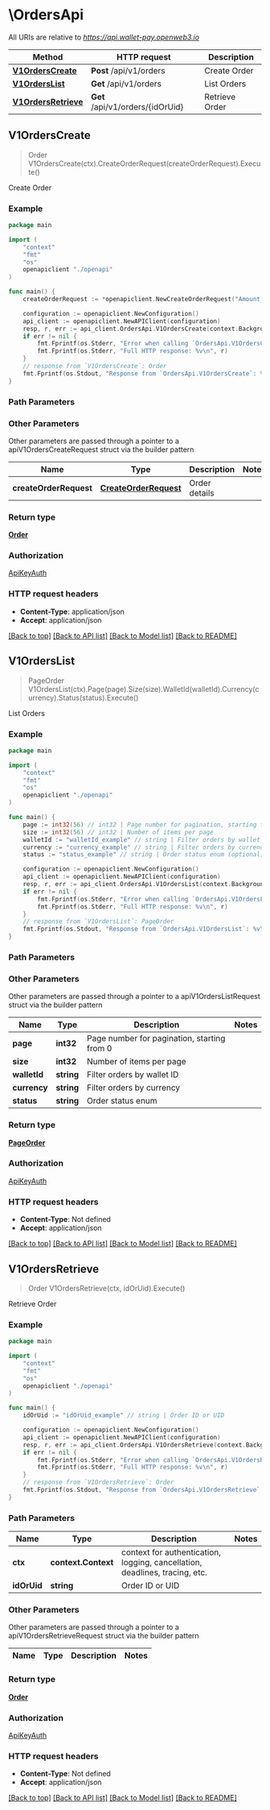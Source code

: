 # \OrdersApi

All URIs are relative to *https://api.wallet-pay.openweb3.io*

Method | HTTP request | Description
------------- | ------------- | -------------
[**V1OrdersCreate**](OrdersApi.md#V1OrdersCreate) | **Post** /api/v1/orders | Create Order
[**V1OrdersList**](OrdersApi.md#V1OrdersList) | **Get** /api/v1/orders | List Orders
[**V1OrdersRetrieve**](OrdersApi.md#V1OrdersRetrieve) | **Get** /api/v1/orders/{idOrUid} | Retrieve Order



## V1OrdersCreate

> Order V1OrdersCreate(ctx).CreateOrderRequest(createOrderRequest).Execute()

Create Order



### Example

```go
package main

import (
    "context"
    "fmt"
    "os"
    openapiclient "./openapi"
)

func main() {
    createOrderRequest := *openapiclient.NewCreateOrderRequest("Amount_example", "Currency_example", "UserId_example") // CreateOrderRequest | Order details

    configuration := openapiclient.NewConfiguration()
    api_client := openapiclient.NewAPIClient(configuration)
    resp, r, err := api_client.OrdersApi.V1OrdersCreate(context.Background()).CreateOrderRequest(createOrderRequest).Execute()
    if err != nil {
        fmt.Fprintf(os.Stderr, "Error when calling `OrdersApi.V1OrdersCreate``: %v\n", err)
        fmt.Fprintf(os.Stderr, "Full HTTP response: %v\n", r)
    }
    // response from `V1OrdersCreate`: Order
    fmt.Fprintf(os.Stdout, "Response from `OrdersApi.V1OrdersCreate`: %v\n", resp)
}
```

### Path Parameters



### Other Parameters

Other parameters are passed through a pointer to a apiV1OrdersCreateRequest struct via the builder pattern


Name | Type | Description  | Notes
------------- | ------------- | ------------- | -------------
 **createOrderRequest** | [**CreateOrderRequest**](CreateOrderRequest.md) | Order details | 

### Return type

[**Order**](Order.md)

### Authorization

[ApiKeyAuth](../README.md#ApiKeyAuth)

### HTTP request headers

- **Content-Type**: application/json
- **Accept**: application/json

[[Back to top]](#) [[Back to API list]](../README.md#documentation-for-api-endpoints)
[[Back to Model list]](../README.md#documentation-for-models)
[[Back to README]](../README.md)


## V1OrdersList

> PageOrder V1OrdersList(ctx).Page(page).Size(size).WalletId(walletId).Currency(currency).Status(status).Execute()

List Orders



### Example

```go
package main

import (
    "context"
    "fmt"
    "os"
    openapiclient "./openapi"
)

func main() {
    page := int32(56) // int32 | Page number for pagination, starting from 0
    size := int32(56) // int32 | Number of items per page
    walletId := "walletId_example" // string | Filter orders by wallet ID (optional)
    currency := "currency_example" // string | Filter orders by currency (optional)
    status := "status_example" // string | Order status enum (optional)

    configuration := openapiclient.NewConfiguration()
    api_client := openapiclient.NewAPIClient(configuration)
    resp, r, err := api_client.OrdersApi.V1OrdersList(context.Background()).Page(page).Size(size).WalletId(walletId).Currency(currency).Status(status).Execute()
    if err != nil {
        fmt.Fprintf(os.Stderr, "Error when calling `OrdersApi.V1OrdersList``: %v\n", err)
        fmt.Fprintf(os.Stderr, "Full HTTP response: %v\n", r)
    }
    // response from `V1OrdersList`: PageOrder
    fmt.Fprintf(os.Stdout, "Response from `OrdersApi.V1OrdersList`: %v\n", resp)
}
```

### Path Parameters



### Other Parameters

Other parameters are passed through a pointer to a apiV1OrdersListRequest struct via the builder pattern


Name | Type | Description  | Notes
------------- | ------------- | ------------- | -------------
 **page** | **int32** | Page number for pagination, starting from 0 | 
 **size** | **int32** | Number of items per page | 
 **walletId** | **string** | Filter orders by wallet ID | 
 **currency** | **string** | Filter orders by currency | 
 **status** | **string** | Order status enum | 

### Return type

[**PageOrder**](PageOrder.md)

### Authorization

[ApiKeyAuth](../README.md#ApiKeyAuth)

### HTTP request headers

- **Content-Type**: Not defined
- **Accept**: application/json

[[Back to top]](#) [[Back to API list]](../README.md#documentation-for-api-endpoints)
[[Back to Model list]](../README.md#documentation-for-models)
[[Back to README]](../README.md)


## V1OrdersRetrieve

> Order V1OrdersRetrieve(ctx, idOrUid).Execute()

Retrieve Order



### Example

```go
package main

import (
    "context"
    "fmt"
    "os"
    openapiclient "./openapi"
)

func main() {
    idOrUid := "idOrUid_example" // string | Order ID or UID

    configuration := openapiclient.NewConfiguration()
    api_client := openapiclient.NewAPIClient(configuration)
    resp, r, err := api_client.OrdersApi.V1OrdersRetrieve(context.Background(), idOrUid).Execute()
    if err != nil {
        fmt.Fprintf(os.Stderr, "Error when calling `OrdersApi.V1OrdersRetrieve``: %v\n", err)
        fmt.Fprintf(os.Stderr, "Full HTTP response: %v\n", r)
    }
    // response from `V1OrdersRetrieve`: Order
    fmt.Fprintf(os.Stdout, "Response from `OrdersApi.V1OrdersRetrieve`: %v\n", resp)
}
```

### Path Parameters


Name | Type | Description  | Notes
------------- | ------------- | ------------- | -------------
**ctx** | **context.Context** | context for authentication, logging, cancellation, deadlines, tracing, etc.
**idOrUid** | **string** | Order ID or UID | 

### Other Parameters

Other parameters are passed through a pointer to a apiV1OrdersRetrieveRequest struct via the builder pattern


Name | Type | Description  | Notes
------------- | ------------- | ------------- | -------------


### Return type

[**Order**](Order.md)

### Authorization

[ApiKeyAuth](../README.md#ApiKeyAuth)

### HTTP request headers

- **Content-Type**: Not defined
- **Accept**: application/json

[[Back to top]](#) [[Back to API list]](../README.md#documentation-for-api-endpoints)
[[Back to Model list]](../README.md#documentation-for-models)
[[Back to README]](../README.md)

